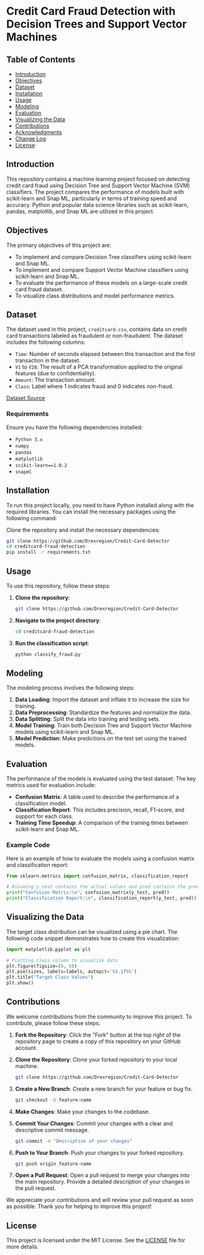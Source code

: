 # Credit Card Fraud Detection with Decision Trees and Support Vector Machines

## Table of Contents
- [Introduction](#introduction)
- [Objectives](#objectives)
- [Dataset](#dataset)
- [Installation](#installation)
- [Usage](#usage)
- [Modeling](#modeling)
- [Evaluation](#evaluation)
- [Visualizing the Data](#visualizing-the-data)
- [Contributions](#contributions)
- [Acknowledgments](#acknowledgments)
- [Change Log](#change-log)
- [License](#license)

## Introduction
This repository contains a machine learning project focused on detecting credit card fraud using Decision Tree and Support Vector Machine (SVM) classifiers. The project compares the performance of models built with scikit-learn and Snap ML, particularly in terms of training speed and accuracy. Python and popular data science libraries such as scikit-learn, pandas, matplotlib, and Snap ML are utilized in this project.

## Objectives
The primary objectives of this project are:
- To implement and compare Decision Tree classifiers using scikit-learn and Snap ML.
- To implement and compare Support Vector Machine classifiers using scikit-learn and Snap ML.
- To evaluate the performance of these models on a large-scale credit card fraud dataset.
- To visualize class distributions and model performance metrics.

## Dataset
The dataset used in this project, `creditcard.csv`, contains data on credit card transactions labeled as fraudulent or non-fraudulent. The dataset includes the following columns:
- `Time`: Number of seconds elapsed between this transaction and the first transaction in the dataset.
- `V1` to `V28`: The result of a PCA transformation applied to the original features (due to confidentiality).
- `Amount`: The transaction amount.
- `Class`: Label where 1 indicates fraud and 0 indicates non-fraud.

[Dataset Source](https://cf-courses-data.s3.us.cloud-object-storage.appdomain.cloud/IBMDeveloperSkillsNetwork-ML0101EN-SkillsNetwork/labs/Module%203/data/creditcard.csv)

### Requirements

Ensure you have the following dependencies installed:

- `Python 3.x`
- `numpy`
- `pandas`
- `matplotlib`
- `scikit-learn==1.0.2`
- `snapml`

## Installation
To run this project locally, you need to have Python installed along with the required libraries. You can install the necessary packages using the following command:

Clone the repository and install the necessary dependencies:

```bash
git clone https://github.com/Drexregion/Credit-Card-Detector
cd creditcard-fraud-detection
pip install -r requirements.txt
```
## Usage
To use this repository, follow these steps:

1. **Clone the repository**:
    ```bash
    git clone https://github.com/Drexregion/Credit-Card-Detector
    ```
2. **Navigate to the project directory**:
    ```bash
    cd creditcard-fraud-detection
    ```
3. **Run the classification script**:
    ```bash
    python classify_fraud.py
    ```

## Modeling
The modeling process involves the following steps:

1. **Data Loading**: Import the dataset and inflate it to increase the size for training.
2. **Data Preprocessing**: Standardize the features and normalize the data.
3. **Data Splitting**: Split the data into training and testing sets.
4. **Model Training**: Train both Decision Tree and Support Vector Machine models using scikit-learn and Snap ML.
5. **Model Prediction**: Make predictions on the test set using the trained models.

## Evaluation
The performance of the models is evaluated using the test dataset. The key metrics used for evaluation include:

- **Confusion Matrix**: A table used to describe the performance of a classification model.
- **Classification Report**: This includes precision, recall, F1-score, and support for each class.
- **Training Time Speedup**: A comparison of the training times between scikit-learn and Snap ML.

### Example Code
Here is an example of how to evaluate the models using a confusion matrix and classification report:

```python
from sklearn.metrics import confusion_matrix, classification_report

# Assuming y_test contains the actual values and pred contains the predicted values
print("Confusion Matrix:\n", confusion_matrix(y_test, pred))
print("Classification Report:\n", classification_report(y_test, pred))
```

## Visualizing the Data
The target class distribution can be visualized using a pie chart. The following code snippet demonstrates how to create this visualization:

```python
import matplotlib.pyplot as plt

# Plotting class column to visualize data
plt.figure(figsize=(8, 8))
plt.pie(sizes, labels=labels, autopct='%1.1f%%')
plt.title("Target Class Values")
plt.show()
```

## Contributions
We welcome contributions from the community to improve this project. To contribute, please follow these steps:

1. **Fork the Repository**: Click the "Fork" button at the top right of the repository page to create a copy of this repository on your GitHub account.

2. **Clone the Repository**: Clone your forked repository to your local machine.
    ```bash
    git clone https://github.com/Drexregion/Credit-Card-Detector
    ```

3. **Create a New Branch**: Create a new branch for your feature or bug fix.
    ```bash
    git checkout -b feature-name
    ```

4. **Make Changes**: Make your changes to the codebase.

5. **Commit Your Changes**: Commit your changes with a clear and descriptive commit message.
    ```bash
    git commit -m "Description of your changes"
    ```

6. **Push to Your Branch**: Push your changes to your forked repository.
    ```bash
    git push origin feature-name
    ```

7. **Open a Pull Request**: Open a pull request to merge your changes into the main repository. Provide a detailed description of your changes in the pull request.

We appreciate your contributions and will review your pull request as soon as possible. Thank you for helping to improve this project!


## License
This project is licensed under the MIT License. See the [LICENSE](LICENSE) file for more details.
